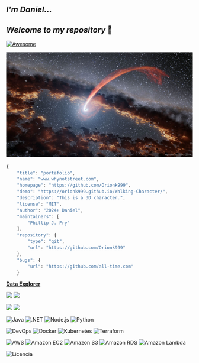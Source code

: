## _I'm Daniel..._ 

## _Welcome to my repository_  👋


[![Awesome](https://awesome.re/badge.svg)](https://awesome.re)

![El universo es Infinito](./BhShredder_NASA_3482.jpg)


```javascript
{
    "title": "portafolio",
    "name": "www.whynotstreet.com",
    "homepage": "https://github.com/Orionk999",
    "demo": "https://orionk999.github.io/Walking-Character/",
    "description": "This is a 3D character.",
    "license": "MIT",
    "author": "2024+ Daniel",
    "maintainers": [
        "Phillip J. Fry"
    ],
    "repository": {
        "type": "git",
        "url": "https://github.com/Orionk999"
    },
    "bugs": {
        "url": "https://github.com/all-time.com"
    }
```

 <b><a href="https://ossinsight.io/explore/">Data Explorer</a></b>

![](https://img.shields.io/badge/Linux-FCC624?style=for-the-badge&logo=linux&logoColor=black)
![](https://img.shields.io/badge/Windows-0078D6?style=for-the-badge&logo=windows&logoColor=white)

![](https://img.shields.io/badge/logo-gitlab-blue?logo=gitlab) 
![](https://img.shields.io/badge/logo-gitlab-blue?logo=gitlab&logoColor=white)

![Java](https://img.shields.io/badge/Java-ED8B00?style=flat&logo=java&logoColor=white)
![.NET](https://img.shields.io/badge/.NET-512BD4?style=flat&logo=dotnet&logoColor=white)
![Node.js](https://img.shields.io/badge/Node.js-43853D?style=flat&logo=node.js&logoColor=white)
![Python](https://img.shields.io/badge/Python-3776AB?style=flat&logo=python&logoColor=white)


![DevOps](https://img.shields.io/badge/DevOps-000000?style=for-the-badge&logo=gitlab&logoColor=white)
![Docker](https://img.shields.io/badge/Docker-2496ED?style=for-the-badge&logo=docker&logoColor=white)
![Kubernetes](https://img.shields.io/badge/Kubernetes-326CE5?style=for-the-badge&logo=kubernetes&logoColor=white)
![Terraform](https://img.shields.io/badge/Terraform-623CE4?style=for-the-badge&logo=terraform&logoColor=white)

![AWS](https://img.shields.io/badge/AWS-232F3E?style=flat&logo=amazon-aws&logoColor=white)
![Amazon EC2](https://img.shields.io/badge/Amazon_EC2-232F3E?style=flat&logo=amazon-aws&logoColor=white)
![Amazon S3](https://img.shields.io/badge/Amazon_S3-232F3E?style=flat&logo=amazon-s3&logoColor=white)
![Amazon RDS](https://img.shields.io/badge/Amazon_RDS-232F3E?style=flat&logo=amazon-rds&logoColor=white)
![Amazon Lambda](https://img.shields.io/badge/Amazon_Lambda-232F3E?style=flat&logo=amazon-aws&logoColor=white)

![Licencia](https://img.shields.io/badge/Licencia-MIT-blue?style=for-the-badge)




